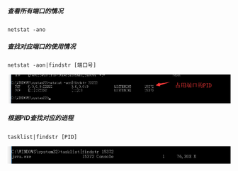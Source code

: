 ##### 查看所有端口的情况

`netstat -ano`

##### 查找对应端口的使用情况

`netstat -aon|findstr [端口号]`

![1544929577466](assets\1544929577466.png)

##### 根据PID查找对应的进程

`tasklist|findstr [PID]`

![1544929650703](assets\1544929650703.png)

